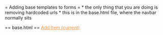 
= Adding base templates to forms =
	* the only thing that you are doing is removing hardcoded urls
	* this is in the base.html file, where the navbar normally sits

== base.html ==
	<a class="nav-link" href="{% url 'food:create_items' %}" style="color: #f59342;"
		>Add Item <span class="sr-only">(current)</span></a
	>

